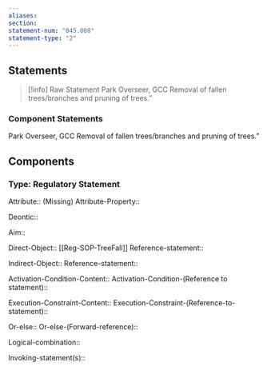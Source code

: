 ```yaml
---
aliases: 
section: 
statement-num: "045.008"
statement-type: "2"
---
```

## Statements 
> [!info] Raw Statement
> Park Overseer, GCC Removal of fallen trees/branches and pruning of trees.” 
> 

### Component Statements
Park Overseer, GCC Removal of fallen trees/branches and pruning of trees.” 
## Components
### Type: Regulatory Statement
Attribute:: (Missing)
Attribute-Property::

Deontic::

Aim::

Direct-Object:: [[Reg-SOP-TreeFall]]
	Reference-statement::

Indirect-Object::
	Reference-statement::

Activation-Condition-Content::
	Activation-Condition-(Reference to statement)::

Execution-Constraint-Content::
	Execution-Constraint-(Reference-to-statement)::

Or-else::
	Or-else-(Forward-reference)::

Logical-combination::

Invoking-statement(s)::